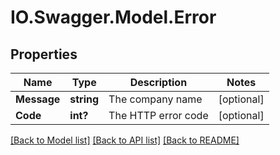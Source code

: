 # IO.Swagger.Model.Error
## Properties

Name | Type | Description | Notes
------------ | ------------- | ------------- | -------------
**Message** | **string** | The company name | [optional] 
**Code** | **int?** | The HTTP error code | [optional] 

[[Back to Model list]](../README.md#documentation-for-models) [[Back to API list]](../README.md#documentation-for-api-endpoints) [[Back to README]](../README.md)

